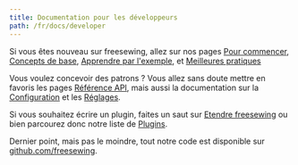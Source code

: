 ```yaml
---
title: Documentation pour les développeurs
path: /fr/docs/developer
---
```



Si vous êtes nouveau sur freesewing, allez sur nos pages [Pour commencer](/fr/docs/developer/start), 
[Concepts de base](/fr/docs/developer/concepts), 
[Apprendre par l'exemple](/fr/docs/developer/examples), 
et [Meilleures pratiques](/fr/docs/developer/do)


Vous voulez concevoir des patrons ?  Vous allez sans doute mettre en favoris les pages [Référence API](/fr/docs/developer/api), mais aussi la documentation sur la [Configuration](/fr/docs/developer/config) et les [Réglages](/fr/docs/developer/settings).

Si vous souhaitez écrire un plugin, faites un saut sur [Etendre freesewing](/fr/docs/developer/extend) ou bien 
parcourez donc notre liste de [Plugins](/fr/docs/developer/plugins).

Dernier point, mais pas le moindre, tout notre code est disponible sur [github.com/freesewing](https://github.com/freesewing).
